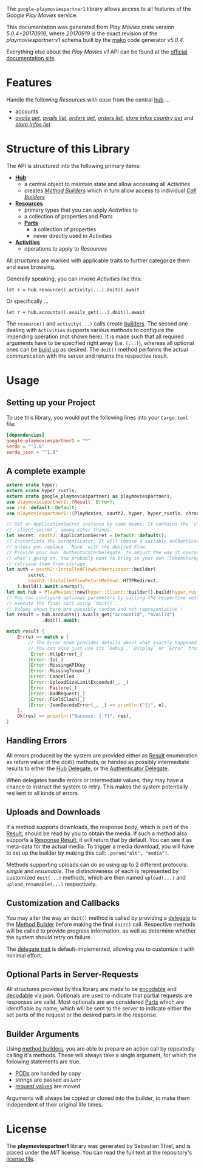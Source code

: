 <!---
DO NOT EDIT !
This file was generated automatically from 'src/generator/templates/api/README.md.mako'
DO NOT EDIT !
-->
The `google-playmoviespartner1` library allows access to all features of the *Google Play Movies* service.

This documentation was generated from *Play Movies* crate version *5.0.4+20170919*, where *20170919* is the exact revision of the *playmoviespartner:v1* schema built by the [mako](http://www.makotemplates.org/) code generator *v5.0.4*.

Everything else about the *Play Movies* *v1* API can be found at the
[official documentation site](https://developers.google.com/playmoviespartner/).
# Features

Handle the following *Resources* with ease from the central [hub](https://docs.rs/google-playmoviespartner1/5.0.4+20170919/google_playmoviespartner1/PlayMovies) ... 

* accounts
 * [*avails get*](https://docs.rs/google-playmoviespartner1/5.0.4+20170919/google_playmoviespartner1/api::AccountAvailGetCall), [*avails list*](https://docs.rs/google-playmoviespartner1/5.0.4+20170919/google_playmoviespartner1/api::AccountAvailListCall), [*orders get*](https://docs.rs/google-playmoviespartner1/5.0.4+20170919/google_playmoviespartner1/api::AccountOrderGetCall), [*orders list*](https://docs.rs/google-playmoviespartner1/5.0.4+20170919/google_playmoviespartner1/api::AccountOrderListCall), [*store infos country get*](https://docs.rs/google-playmoviespartner1/5.0.4+20170919/google_playmoviespartner1/api::AccountStoreInfoCountryGetCall) and [*store infos list*](https://docs.rs/google-playmoviespartner1/5.0.4+20170919/google_playmoviespartner1/api::AccountStoreInfoListCall)




# Structure of this Library

The API is structured into the following primary items:

* **[Hub](https://docs.rs/google-playmoviespartner1/5.0.4+20170919/google_playmoviespartner1/PlayMovies)**
    * a central object to maintain state and allow accessing all *Activities*
    * creates [*Method Builders*](https://docs.rs/google-playmoviespartner1/5.0.4+20170919/google_playmoviespartner1/client::MethodsBuilder) which in turn
      allow access to individual [*Call Builders*](https://docs.rs/google-playmoviespartner1/5.0.4+20170919/google_playmoviespartner1/client::CallBuilder)
* **[Resources](https://docs.rs/google-playmoviespartner1/5.0.4+20170919/google_playmoviespartner1/client::Resource)**
    * primary types that you can apply *Activities* to
    * a collection of properties and *Parts*
    * **[Parts](https://docs.rs/google-playmoviespartner1/5.0.4+20170919/google_playmoviespartner1/client::Part)**
        * a collection of properties
        * never directly used in *Activities*
* **[Activities](https://docs.rs/google-playmoviespartner1/5.0.4+20170919/google_playmoviespartner1/client::CallBuilder)**
    * operations to apply to *Resources*

All *structures* are marked with applicable traits to further categorize them and ease browsing.

Generally speaking, you can invoke *Activities* like this:

```Rust,ignore
let r = hub.resource().activity(...).doit().await
```

Or specifically ...

```ignore
let r = hub.accounts().avails_get(...).doit().await
```

The `resource()` and `activity(...)` calls create [builders][builder-pattern]. The second one dealing with `Activities` 
supports various methods to configure the impending operation (not shown here). It is made such that all required arguments have to be 
specified right away (i.e. `(...)`), whereas all optional ones can be [build up][builder-pattern] as desired.
The `doit()` method performs the actual communication with the server and returns the respective result.

# Usage

## Setting up your Project

To use this library, you would put the following lines into your `Cargo.toml` file:

```toml
[dependencies]
google-playmoviespartner1 = "*"
serde = "^1.0"
serde_json = "^1.0"
```

## A complete example

```Rust
extern crate hyper;
extern crate hyper_rustls;
extern crate google_playmoviespartner1 as playmoviespartner1;
use playmoviespartner1::{Result, Error};
use std::default::Default;
use playmoviespartner1::{PlayMovies, oauth2, hyper, hyper_rustls, chrono, FieldMask};

// Get an ApplicationSecret instance by some means. It contains the `client_id` and 
// `client_secret`, among other things.
let secret: oauth2::ApplicationSecret = Default::default();
// Instantiate the authenticator. It will choose a suitable authentication flow for you, 
// unless you replace  `None` with the desired Flow.
// Provide your own `AuthenticatorDelegate` to adjust the way it operates and get feedback about 
// what's going on. You probably want to bring in your own `TokenStorage` to persist tokens and
// retrieve them from storage.
let auth = oauth2::InstalledFlowAuthenticator::builder(
        secret,
        oauth2::InstalledFlowReturnMethod::HTTPRedirect,
    ).build().await.unwrap();
let mut hub = PlayMovies::new(hyper::Client::builder().build(hyper_rustls::HttpsConnectorBuilder::new().with_native_roots().https_or_http().enable_http1().build()), auth);
// You can configure optional parameters by calling the respective setters at will, and
// execute the final call using `doit()`.
// Values shown here are possibly random and not representative !
let result = hub.accounts().avails_get("accountId", "availId")
             .doit().await;

match result {
    Err(e) => match e {
        // The Error enum provides details about what exactly happened.
        // You can also just use its `Debug`, `Display` or `Error` traits
         Error::HttpError(_)
        |Error::Io(_)
        |Error::MissingAPIKey
        |Error::MissingToken(_)
        |Error::Cancelled
        |Error::UploadSizeLimitExceeded(_, _)
        |Error::Failure(_)
        |Error::BadRequest(_)
        |Error::FieldClash(_)
        |Error::JsonDecodeError(_, _) => println!("{}", e),
    },
    Ok(res) => println!("Success: {:?}", res),
}

```
## Handling Errors

All errors produced by the system are provided either as [Result](https://docs.rs/google-playmoviespartner1/5.0.4+20170919/google_playmoviespartner1/client::Result) enumeration as return value of
the doit() methods, or handed as possibly intermediate results to either the 
[Hub Delegate](https://docs.rs/google-playmoviespartner1/5.0.4+20170919/google_playmoviespartner1/client::Delegate), or the [Authenticator Delegate](https://docs.rs/yup-oauth2/*/yup_oauth2/trait.AuthenticatorDelegate.html).

When delegates handle errors or intermediate values, they may have a chance to instruct the system to retry. This 
makes the system potentially resilient to all kinds of errors.

## Uploads and Downloads
If a method supports downloads, the response body, which is part of the [Result](https://docs.rs/google-playmoviespartner1/5.0.4+20170919/google_playmoviespartner1/client::Result), should be
read by you to obtain the media.
If such a method also supports a [Response Result](https://docs.rs/google-playmoviespartner1/5.0.4+20170919/google_playmoviespartner1/client::ResponseResult), it will return that by default.
You can see it as meta-data for the actual media. To trigger a media download, you will have to set up the builder by making
this call: `.param("alt", "media")`.

Methods supporting uploads can do so using up to 2 different protocols: 
*simple* and *resumable*. The distinctiveness of each is represented by customized 
`doit(...)` methods, which are then named `upload(...)` and `upload_resumable(...)` respectively.

## Customization and Callbacks

You may alter the way an `doit()` method is called by providing a [delegate](https://docs.rs/google-playmoviespartner1/5.0.4+20170919/google_playmoviespartner1/client::Delegate) to the 
[Method Builder](https://docs.rs/google-playmoviespartner1/5.0.4+20170919/google_playmoviespartner1/client::CallBuilder) before making the final `doit()` call. 
Respective methods will be called to provide progress information, as well as determine whether the system should 
retry on failure.

The [delegate trait](https://docs.rs/google-playmoviespartner1/5.0.4+20170919/google_playmoviespartner1/client::Delegate) is default-implemented, allowing you to customize it with minimal effort.

## Optional Parts in Server-Requests

All structures provided by this library are made to be [encodable](https://docs.rs/google-playmoviespartner1/5.0.4+20170919/google_playmoviespartner1/client::RequestValue) and 
[decodable](https://docs.rs/google-playmoviespartner1/5.0.4+20170919/google_playmoviespartner1/client::ResponseResult) via *json*. Optionals are used to indicate that partial requests are responses 
are valid.
Most optionals are are considered [Parts](https://docs.rs/google-playmoviespartner1/5.0.4+20170919/google_playmoviespartner1/client::Part) which are identifiable by name, which will be sent to 
the server to indicate either the set parts of the request or the desired parts in the response.

## Builder Arguments

Using [method builders](https://docs.rs/google-playmoviespartner1/5.0.4+20170919/google_playmoviespartner1/client::CallBuilder), you are able to prepare an action call by repeatedly calling it's methods.
These will always take a single argument, for which the following statements are true.

* [PODs][wiki-pod] are handed by copy
* strings are passed as `&str`
* [request values](https://docs.rs/google-playmoviespartner1/5.0.4+20170919/google_playmoviespartner1/client::RequestValue) are moved

Arguments will always be copied or cloned into the builder, to make them independent of their original life times.

[wiki-pod]: http://en.wikipedia.org/wiki/Plain_old_data_structure
[builder-pattern]: http://en.wikipedia.org/wiki/Builder_pattern
[google-go-api]: https://github.com/google/google-api-go-client

# License
The **playmoviespartner1** library was generated by Sebastian Thiel, and is placed 
under the *MIT* license.
You can read the full text at the repository's [license file][repo-license].

[repo-license]: https://github.com/Byron/google-apis-rsblob/main/LICENSE.md

